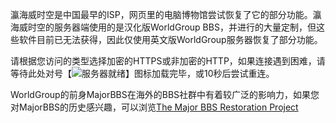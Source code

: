 瀛海威时空是中国最早的ISP，网页里的电脑博物馆尝试恢复了它的部分功能。瀛海威时空的服务器端使用的是汉化版WorldGroup BBS，并进行的大量定制，但这些软件目前已无法获得，因此仅使用英文版WorldGroup服务器恢复了部分功能。

请根据您访问的类型选择加密的HTTPS或非加密的HTTP，如果连接遇到困难，请等待此处对号【![服务器就绪](//ihw-cfido-cjfcjckecz.cn-hangzhou.fcapp.run/ready.png)】图标加载完毕，或10秒后尝试重连。  

WorldGroup的前身MajorBBS在海外的BBS社群中有着较广泛的影响力，如果您对MajorBBS的历史感兴趣，可以浏览[The Major BBS Restoration Project](https://www.themajorbbs.com/)